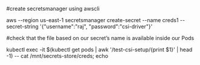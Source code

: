  #create secretsmanager using awscli
 
 aws --region us-east-1 secretsmanager create-secret --name creds1 --secret-string '{"username":"raj", "password":"csi-driver"}'
 
 #check that the file based on our secret’s name is available inside our Pods

kubectl exec -it $(kubectl get pods | awk '/test-csi-setup/{print $1}' | head -1) -- cat /mnt/secrets-store/creds; echo